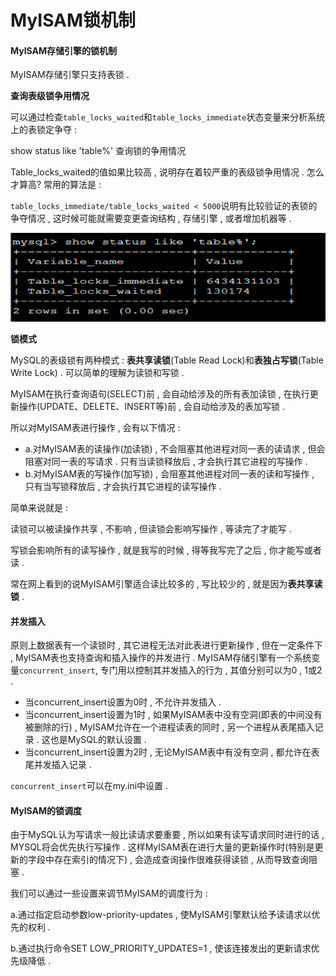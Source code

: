 # MyISAM锁机制

#### MyISAM存储引擎的锁机制

MyISAM存储引擎只支持表锁 .

**查询表级锁争用情况**

可以通过检查`table_locks_waited`和`table_locks_immediate`状态变量来分析系统上的表锁定争夺 :

show status like 'table%' 查询锁的争用情况

Table\_locks\_waited的值如果比较高 , 说明存在着较严重的表级锁争用情况 . 怎么才算高? 常用的算法是 :

`table_locks_immediate/table_locks_waited < 5000`说明有比较验证的表锁的争夺情况 , 这时候可能就需要变更查询结构 , 存储引擎 , 或者增加机器等 .

![](/assets/biaosuochaxun.png)

**锁模式**

MySQL的表级锁有两种模式 : **表共享读锁**\(Table Read Lock\)和**表独占写锁**\(Table Write Lock\) . 可以简单的理解为读锁和写锁 .

MyISAM在执行查询语句\(SELECT\)前 , 会自动给涉及的所有表加读锁 , 在执行更新操作\(UPDATE、DELETE、INSERT等\)前 , 会自动给涉及的表加写锁 .

所以对MyISAM表进行操作 , 会有以下情况 :

* a.对MyISAM表的读操作\(加读锁\) , 不会阻塞其他进程对同一表的读请求 , 但会阻塞对同一表的写请求 . 只有当读锁释放后 , 才会执行其它进程的写操作 . 
* b.对MyISAM表的写操作\(加写锁\) , 会阻塞其他进程对同一表的读和写操作 , 只有当写锁释放后 , 才会执行其它进程的读写操作 .

简单来说就是 :

读锁可以被读操作共享 , 不影响 , 但读锁会影响写操作 , 等读完了才能写 .

写锁会影响所有的读写操作 , 就是我写的时候 , 得等我写完了之后 , 你才能写或者读 .

常在网上看到的说MyISAM引擎适合读比较多的 , 写比较少的 , 就是因为**表共享读锁** .

#### 并发插入

原则上数据表有一个读锁时 , 其它进程无法对此表进行更新操作 , 但在一定条件下 , MyISAM表也支持查询和插入操作的并发进行 . MyISAM存储引擎有一个系统变量`concurrent_insert`, 专门用以控制其并发插入的行为 , 其值分别可以为0 , 1或2 .

* 当concurrent\_insert设置为0时 , 不允许并发插入 . 
* 当concurrent\_insert设置为1时 , 如果MyISAM表中没有空洞\(即表的中间没有被删除的行\) , MyISAM允许在一个进程读表的同时 , 另一个进程从表尾插入记录 . 这也是MySQL的默认设置 . 
* 当concurrent\_insert设置为2时 , 无论MyISAM表中有没有空洞 , 都允许在表尾并发插入记录 . 

`concurrent_insert`可以在my.ini中设置 .

#### MyISAM的锁调度

由于MySQL认为写请求一般比读请求要重要 , 所以如果有读写请求同时进行的话 , MYSQL将会优先执行写操作 . 这样MyISAM表在进行大量的更新操作时\(特别是更新的字段中存在索引的情况下\) , 会造成查询操作很难获得读锁 , 从而导致查询阻塞 .

我们可以通过一些设置来调节MyISAM的调度行为 :

a.通过指定启动参数low-priority-updates , 使MyISAM引擎默认给予读请求以优先的权利 .

b.通过执行命令SET LOW\_PRIORITY\_UPDATES=1 , 使该连接发出的更新请求优先级降低 .


